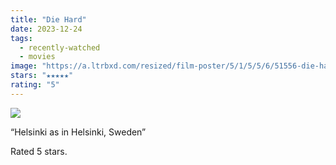 ```yaml
---
title: "Die Hard"
date: 2023-12-24
tags:
  - recently-watched
  - movies
image: "https://a.ltrbxd.com/resized/film-poster/5/1/5/5/6/51556-die-hard-0-600-0-900-crop.jpg?v=e24e92754d"
stars: "★★★★★"
rating: "5"
---
```


<div class="letterboxd-movie-data-content">
   <p><img src="https://a.ltrbxd.com/resized/film-poster/5/1/5/5/6/51556-die-hard-0-600-0-900-crop.jpg?v=e24e92754d"/></p> <p>“Helsinki as in Helsinki, Sweden”</p> 
  <p>Rated 5 stars.<p>
  <div class="float-clear"></div>
</div>
